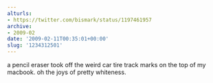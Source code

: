 ```yaml
---
alturls:
- https://twitter.com/bismark/status/1197461957
archive:
- 2009-02
date: '2009-02-11T00:35:01+00:00'
slug: '1234312501'
---
```


a pencil eraser took off the weird car tire track marks on the top of my macbook. oh the joys of pretty whiteness.

